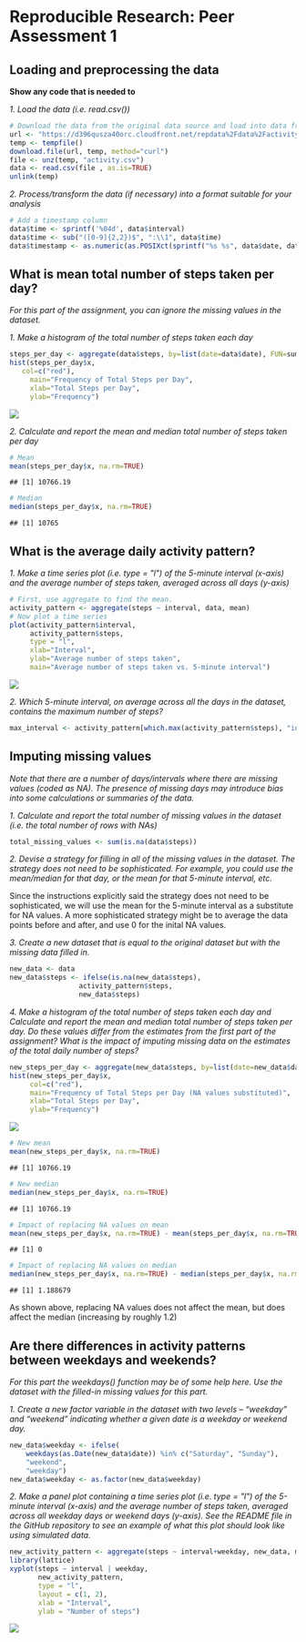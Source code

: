 # Reproducible Research: Peer Assessment 1
## Loading and preprocessing the data
**Show any code that is needed to**

*1. Load the data (i.e. read.csv())*


```r
# Download the data from the original data source and load into data frame
url <- "https://d396qusza40orc.cloudfront.net/repdata%2Fdata%2Factivity.zip"
temp <- tempfile()
download.file(url, temp, method="curl")
file <- unz(temp, "activity.csv")
data <- read.csv(file , as.is=TRUE)
unlink(temp)
```

*2. Process/transform the data (if necessary) into a format suitable for your analysis*


```r
# Add a timestamp column
data$time <- sprintf('%04d', data$interval)
data$time <- sub("([0-9]{2,2})$", ":\\1", data$time)
data$timestamp <- as.numeric(as.POSIXct(sprintf("%s %s", data$date, data$time)))
```

## What is mean total number of steps taken per day?

*For this part of the assignment, you can ignore the missing values in the dataset.*

*1. Make a histogram of the total number of steps taken each day*


```r
steps_per_day <- aggregate(data$steps, by=list(date=data$date), FUN=sum)
hist(steps_per_day$x,
   col=c("red"),
	 main="Frequency of Total Steps per Day",
	 xlab="Total Steps per Day",
	 ylab="Frequency")
```

![](PA1_template_files/figure-html/unnamed-chunk-3-1.png) 

*2. Calculate and report the mean and median total number of steps taken per day*


```r
# Mean
mean(steps_per_day$x, na.rm=TRUE)
```

```
## [1] 10766.19
```

```r
# Median
median(steps_per_day$x, na.rm=TRUE)
```

```
## [1] 10765
```

## What is the average daily activity pattern?

*1. Make a time series plot (i.e. type = "l") of the 5-minute interval (x-axis) and the average number of steps taken, averaged across all days (y-axis)*


```r
# First, use aggregate to find the mean.
activity_pattern <- aggregate(steps ~ interval, data, mean)
# Now plot a time series
plot(activity_pattern$interval,
	 activity_pattern$steps,
	 type = "l",
	 xlab="Interval",
	 ylab="Average number of steps taken",
	 main="Average number of steps taken vs. 5-minute interval")
```

![](PA1_template_files/figure-html/unnamed-chunk-5-1.png) 

*2. Which 5-minute interval, on average across all the days in the dataset, contains the maximum number of steps?*


```r
max_interval <- activity_pattern[which.max(activity_pattern$steps), "interval"]
```

## Imputing missing values

*Note that there are a number of days/intervals where there are missing values (coded as NA). The presence of missing days may introduce bias into some calculations or summaries of the data.*

*1. Calculate and report the total number of missing values in the dataset (i.e. the total number of rows with NAs)*


```r
total_missing_values <- sum(is.na(data$steps))
```

*2. Devise a strategy for filling in all of the missing values in the dataset. The strategy does not need to be sophisticated. For example, you could use the mean/median for that day, or the mean for that 5-minute interval, etc.*

Since the instructions explicitly said the strategy does not need to be sophisticated, we will use the mean for the 5-minute interval as a substitute for NA values. A more sophisticated strategy might be to average the data points before and after, and use 0 for the inital NA values.

*3. Create a new dataset that is equal to the original dataset but with the missing data filled in.*


```r
new_data <- data
new_data$steps <- ifelse(is.na(new_data$steps),
				 activity_pattern$steps,
				 new_data$steps)
```

*4. Make a histogram of the total number of steps taken each day and Calculate and report the mean and median total number of steps taken per day. Do these values differ from the estimates from the first part of the assignment? What is the impact of imputing missing data on the estimates of the total daily number of steps?*


```r
new_steps_per_day <- aggregate(new_data$steps, by=list(date=new_data$date), FUN=sum)
hist(new_steps_per_day$x,
	 col=c("red"),
	 main="Frequency of Total Steps per Day (NA values substituted)",
	 xlab="Total Steps per Day",
	 ylab="Frequency")
```

![](PA1_template_files/figure-html/unnamed-chunk-9-1.png) 

```r
# New mean
mean(new_steps_per_day$x, na.rm=TRUE)
```

```
## [1] 10766.19
```

```r
# New median
median(new_steps_per_day$x, na.rm=TRUE)
```

```
## [1] 10766.19
```

```r
# Impact of replacing NA values on mean
mean(new_steps_per_day$x, na.rm=TRUE) - mean(steps_per_day$x, na.rm=TRUE)
```

```
## [1] 0
```

```r
# Impact of replacing NA values on median
median(new_steps_per_day$x, na.rm=TRUE) - median(steps_per_day$x, na.rm=TRUE)
```

```
## [1] 1.188679
```

As shown above, replacing NA values does not affect the mean, but does affect the median (increasing by roughly 1.2)

## Are there differences in activity patterns between weekdays and weekends?

*For this part the weekdays() function may be of some help here. Use the dataset with the filled-in missing values for this part.*

*1. Create a new factor variable in the dataset with two levels – “weekday” and “weekend” indicating whether a given date is a weekday or weekend day.*


```r
new_data$weekday <- ifelse(
	weekdays(as.Date(new_data$date)) %in% c("Saturday", "Sunday"),
	"weekend",
	"weekday")
new_data$weekday <- as.factor(new_data$weekday)
```

*2. Make a panel plot containing a time series plot (i.e. type = "l") of the 5-minute interval (x-axis) and the average number of steps taken, averaged across all weekday days or weekend days (y-axis). See the README file in the GitHub repository to see an example of what this plot should look like using simulated data.*


```r
new_activity_pattern <- aggregate(steps ~ interval+weekday, new_data, mean)
library(lattice)
xyplot(steps ~ interval | weekday,
       new_activity_pattern,
       type = "l",
       layout = c(1, 2),
       xlab = "Interval",
       ylab = "Number of steps")
```

![](PA1_template_files/figure-html/unnamed-chunk-13-1.png) 

